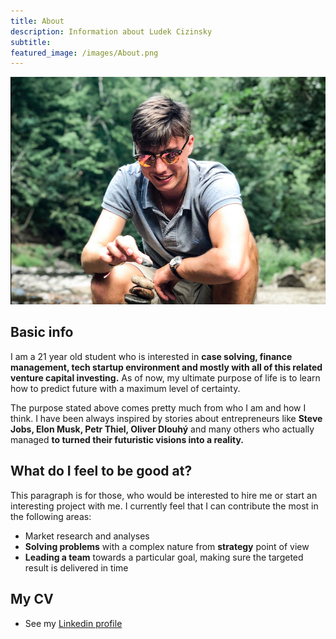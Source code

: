 ```yaml
---
title: About
description: Information about Ludek Cizinsky
subtitle:
featured_image: /images/About.png
---
```


![](/images/About.png)

## Basic info
I am a 21 year old student who is interested in **case solving, finance management, tech startup environment and mostly with all of this related venture capital investing.** As of now, my ultimate purpose of life is to learn how to predict future with a maximum level of certainty.

The purpose stated above comes pretty much from who I am and how I think. I have been always inspired by stories about entrepreneurs like **Steve Jobs, Elon Musk, Petr Thiel, Oliver Dlouhý** and many others who actually managed **to turned their futuristic visions into a reality.**

## What do I feel to be good at?
This paragraph is for those, who would be interested to hire me or start an interesting project with me. I currently feel that I can contribute the most in the following areas:
* Market research and analyses
* **Solving problems** with a complex nature from **strategy** point of view
* **Leading a team** towards a particular goal, making sure the targeted result is delivered in time

## My CV
* See my <a href="https://www.linkedin.com/in/ludek-cizinsky/">Linkedin profile</a>
